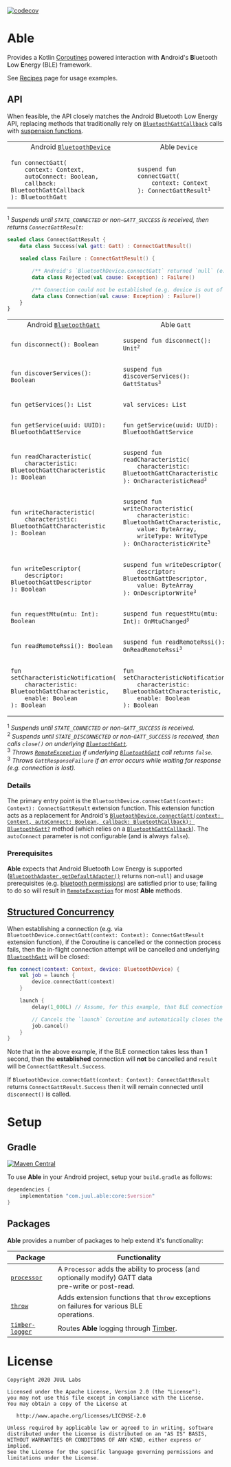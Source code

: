 [![codecov](https://codecov.io/gh/JuulLabs-OSS/able/branch/master/graph/badge.svg)](https://codecov.io/gh/JuulLabs-OSS/able)

# Able

Provides a Kotlin [Coroutines] powered interaction with **A**ndroid's **B**luetooth **L**ow
**E**nergy (BLE) framework.

See [Recipes] page for usage examples.

## API

When feasible, the API closely matches the Android Bluetooth Low Energy API, replacing methods that
traditionally rely on [`BluetoothGattCallback`] calls with [suspension functions].

<table>
<tr>
<td align="center">Android <a href="https://developer.android.com/reference/android/bluetooth/BluetoothDevice"><code>BluetoothDevice</code></a></td>
<td align="center">Able <code>Device</code></td>
</tr>
<tr>
<td><pre><code>fun connectGatt(
    context: Context,
    autoConnect: Boolean,
    callback: BluetoothGattCallback
): BluetoothGatt</code></pre></td>
<td><pre><code>suspend fun connectGatt(
    context: Context
): ConnectGattResult</code><sup>1</sup></pre></td>
</tr>
</table>

<sup>1</sup> _Suspends until `STATE_CONNECTED` or non-`GATT_SUCCESS` is received, then returns
`ConnectGattResult`:_

```kotlin
sealed class ConnectGattResult {
    data class Success(val gatt: Gatt) : ConnectGattResult()

    sealed class Failure : ConnectGattResult() {

        /** Android's `BluetoothDevice.connectGatt` returned `null` (e.g. BLE unsupported). */
        data class Rejected(val cause: Exception) : Failure()

        /** Connection could not be established (e.g. device is out of range). */
        data class Connection(val cause: Exception) : Failure()
    }
}
```

<table>
<tr>
<td align="center">Android <a href="https://developer.android.com/reference/android/bluetooth/BluetoothGatt"><code>BluetoothGatt</code></a></td>
<td align="center">Able <code>Gatt</code></td>
</tr>
<tr>
<td><pre><code>fun disconnect(): Boolean</code></pre></td>
<td><pre><code>suspend fun disconnect(): Unit</code><sup>2</sup></pre></td>
</tr>
<tr>
<td><pre><code>fun discoverServices(): Boolean</code></pre></td>
<td><pre><code>suspend fun discoverServices(): GattStatus</code><sup>3</sup></pre></td>
</tr>
<tr>
<td><pre><code>fun getServices(): List<BluetoothGattService></code></pre></td>
<td><pre><code>val services: List<BluetoothGattService></code></pre></td>
</tr>
<tr>
<td><pre><code>fun getService(uuid: UUID): BluetoothGattService</code></pre></td>
<td><pre><code>fun getService(uuid: UUID): BluetoothGattService</code></pre></td>
</tr>
<tr>
<td><pre><code>fun readCharacteristic(
    characteristic: BluetoothGattCharacteristic
): Boolean</code></pre></td>
<td><pre><code>suspend fun readCharacteristic(
    characteristic: BluetoothGattCharacteristic
): OnCharacteristicRead</code><sup>3</sup></pre></td>
</tr>
<tr>
<td><pre><code>fun writeCharacteristic(
    characteristic: BluetoothGattCharacteristic
): Boolean</code></pre></td>
<td><pre><code>suspend fun writeCharacteristic(
    characteristic: BluetoothGattCharacteristic,
    value: ByteArray,
    writeType: WriteType
): OnCharacteristicWrite</code><sup>3</sup></pre></td>
</tr>
<tr>
<td><pre><code>fun writeDescriptor(
    descriptor: BluetoothGattDescriptor
): Boolean</code></pre></td>
<td><pre><code>suspend fun writeDescriptor(
    descriptor: BluetoothGattDescriptor,
    value: ByteArray
): OnDescriptorWrite</code><sup>3</sup></pre></td>
</tr>
<tr>
<td><pre><code>fun requestMtu(mtu: Int): Boolean</code></pre></td>
<td><pre><code>suspend fun requestMtu(mtu: Int): OnMtuChanged</code><sup>3</sup></pre></td>
</tr>
<tr>
<td><pre><code>fun readRemoteRssi(): Boolean</code></pre></td>
<td><pre><code>suspend fun readRemoteRssi(): OnReadRemoteRssi</code><sup>3</sup></pre></td>
</tr>
<tr>
<td><pre><code>fun setCharacteristicNotification(
    characteristic: BluetoothGattCharacteristic,
    enable: Boolean
): Boolean</code></pre></td>
<td><pre><code>fun setCharacteristicNotification(
    characteristic: BluetoothGattCharacteristic,
    enable: Boolean
): Boolean</code></pre></td>
</tr>
</table>

<sup>1</sup> _Suspends until `STATE_CONNECTED` or non-`GATT_SUCCESS` is received._<br/>
<sup>2</sup> _Suspends until `STATE_DISCONNECTED` or non-`GATT_SUCCESS` is received, then calls `close()` on underlying [`BluetoothGatt`]._<br/>
<sup>3</sup> _Throws [`RemoteException`] if underlying [`BluetoothGatt`] call returns `false`._<br/>
<sup>3</sup> _Throws `GattResponseFailure` if an error occurs while waiting for response (e.g. connection is lost)._<br/>

### Details

The primary entry point is the
`BluetoothDevice.connectGatt(context: Context): ConnectGattResult` extension function. This
extension function acts as a replacement for Android's
[`BluetoothDevice.connectGatt(context: Context, autoConnect: Boolean, callback: BluetoothCallback): BluetoothGatt?`]
method (which relies on a [`BluetoothGattCallback`]). The `autoConnect` parameter is not
configurable (and is always `false`).

### Prerequisites

**Able** expects that Android Bluetooth Low Energy is supported
([`BluetoothAdapter.getDefaultAdapter()`] returns non-`null`) and usage prerequisites
(e.g. [bluetooth permissions]) are satisfied prior to use; failing to do so will result in
[`RemoteException`] for most **Able** methods.

## [Structured Concurrency]

When establishing a connection (e.g. via
`BluetoothDevice.connectGatt(context: Context): ConnectGattResult` extension function), if the
Coroutine is cancelled or the connection process fails, then the in-flight connection attempt will
be cancelled and underlying [`BluetoothGatt`] will be closed:

```kotlin
fun connect(context: Context, device: BluetoothDevice) {
    val job = launch {
        device.connectGatt(context)
    }

    launch {
        delay(1_000L) // Assume, for this example, that BLE connection takes more than 1 second.

        // Cancels the `launch` Coroutine and automatically closes the underlying `BluetoothGatt`.
        job.cancel()
    }
}
```

Note that in the above example, if the BLE connection takes less than 1 second, then the
**established** connection will **not** be cancelled and `result` will be
`ConnectGattResult.Success`.

If `BluetoothDevice.connectGatt(context: Context): ConnectGattResult` returns
`ConnectGattResult.Success` then it will remain connected until `disconnect()` is called.

# Setup

## Gradle

[![Maven Central](https://maven-badges.herokuapp.com/maven-central/com.juul.able/core/badge.svg)](https://maven-badges.herokuapp.com/maven-central/com.juul.able/core)

To use **Able** in your Android project, setup your `build.gradle` as follows:

```groovy
dependencies {
    implementation "com.juul.able:core:$version"
}
```

## Packages

**Able** provides a number of packages to help extend it's functionality:

| Package           | Functionality                                                                                           |
|-------------------|---------------------------------------------------------------------------------------------------------|
| [`processor`]     | A `Processor` adds the ability to process (and optionally modify) GATT data<br/>pre-write or post-read. |
| [`throw`]         | Adds extension functions that `throw` exceptions on failures for various BLE<br/>operations.            |
| [`timber-logger`] | Routes **Able** logging through [Timber](https://github.com/JakeWharton/timber).                        |

# License

```
Copyright 2020 JUUL Labs

Licensed under the Apache License, Version 2.0 (the "License");
you may not use this file except in compliance with the License.
You may obtain a copy of the License at

   http://www.apache.org/licenses/LICENSE-2.0

Unless required by applicable law or agreed to in writing, software
distributed under the License is distributed on an "AS IS" BASIS,
WITHOUT WARRANTIES OR CONDITIONS OF ANY KIND, either express or implied.
See the License for the specific language governing permissions and
limitations under the License.
```


[Coroutines]: https://kotlinlang.org/docs/reference/coroutines.html
[Recipes]: documentation/RECIPES.md
[`BluetoothGattCallback`]: https://developer.android.com/reference/android/bluetooth/BluetoothGattCallback.html
[suspension functions]: https://kotlinlang.org/docs/reference/coroutines.html#suspending-functions
[`RemoteException`]: https://developer.android.com/reference/android/os/RemoteException
[`BluetoothGatt`]: https://developer.android.com/reference/android/bluetooth/BluetoothGatt.html
[`BluetoothDevice.connectGatt(context: Context, autoConnect: Boolean, callback: BluetoothCallback): BluetoothGatt?`]: https://developer.android.com/reference/android/bluetooth/BluetoothDevice.html#connectGatt(android.content.Context,%20boolean,%20android.bluetooth.BluetoothGattCallback)
[`BluetoothAdapter.getDefaultAdapter()`]: https://developer.android.com/reference/android/bluetooth/BluetoothAdapter#getDefaultAdapter()
[bluetooth permissions]: https://developer.android.com/guide/topics/connectivity/bluetooth#Permissions
[Structured Concurrency]: https://medium.com/@elizarov/structured-concurrency-722d765aa952
[`CoroutineScope`]: https://kotlin.github.io/kotlinx.coroutines/kotlinx-coroutines-core/kotlinx.coroutines/-coroutine-scope/
[`processor`]: processor
[`throw`]: throw
[`timber-logger`]: timber-logger
